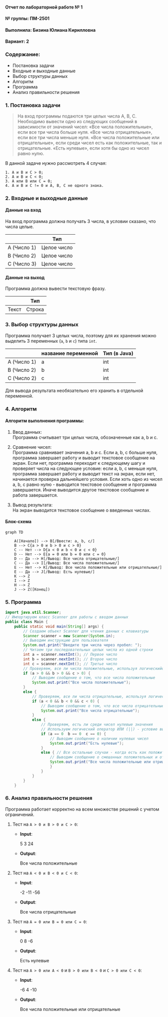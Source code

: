 #### Отчет по лабораторной работе № 1

#### № группы: ПМ-2501

#### Выполнила: Бизина Юлиана Кирилловна

#### Вариант: 2

### Cодержание:

- Постановка задачи
- Входные и выходные данные
- Выбор структуры данных
- Алгоритм
- Программа
- Анализ правильности решения

### 1. Постановка задачи

> На вход программы подаются три целых числа A, B, C. Необходимо вывести одно из следующих сообщений в зависимости от значений чисел:
> «Все числа положительные», если все три числа больше нуля.
> «Все числа отрицательные», если все три числа меньше нуля.
> «Все числа положительные или отрицательные», если среди чисел есть как положительные, так и отрицательные.
> «Есть нулевые», если хотя бы одно из чисел равно нулю.

В данной задаче нужно рассмотреть 4 случая: 

    1. A и B и C > 0; 
    2. A и B и С < 0;  
    3. A или B или C = 0;  
    4. A и B и C != 0 и A, B, C не одного знака. 

### 2. Входные и выходные данные

#### Данные на вход

На вход программа должна получать 3 числа, в условии сказано, что числа целые.

|             | Тип                |
|-------------|--------------------|
| A (Число 1) | Целое число        |
| B (Число 2) | Целое число        |
| С (Число 3) | Целое число        |

#### Данные на выход

Программа должна вывести текстовую фразу.

|         | Тип                                |
|---------|------------------------------------|
| Текст   | Строка                             |

### 3. Выбор структуры данных

Программа получает 3 целых числа, поэтому для их хранения
можно выделить 3 переменных (`a`, `b` и `c`) типа `int`.

|             | название переменной | Тип (в Java) | 
|-------------|---------------------|--------------|
| A (Число 1) | a                 | int        |
| B (Число 2) | b                 | int        |
| C (Число 2) | c                 | int        | 

Для вывода результата необязательно его хранить в отдельной переменной.

### 4. Алгоритм

#### Алгоритм выполнения программы:

1. Ввод данных:  
   Программа считывает три целых числа, обозначенные как a, b и c.

2. Сравнение чисел:  
   Программа сравнивает значения a, b и c. Если a, b, c больше нуля, программа завершает работу и выводит текстовое сообщение на экран. Если нет, программа переходит к следующему шагу и проверяет числа на следующее условие: если a, b, c меньше нуля, программа завершает работу и выводит текст на экран, если нет, начинается проверка дальнейшего условия. Если хоть одно из чисел a, b, c равно нулю - выводится текстовое сообщение и программа завершается. Иначе выводится другое текстовое сообщение и работа завершается.

3. Вывод результата:  
   На экран выводится текстовое сообщение о введенных числах.

#### Блок-схема

```mermaid
graph TD

    A([Начало]) --> B[/Ввести: a, b, c/]
    B --> C{a > 0 и b > 0 и c > 0}
    C -- Нет --> D{a < 0 и b < 0 и c < 0}
    D -- Нет --> E{a = 0 или b = 0 или c = 0}
    D -- Да --> H[/Вывод: Все числа отрицательные/]
    C -- Да --> I[/Вывод: Все числа положительные/]
    E -- Нет --> K[/Вывод: Все числа положительные или отрицательные/]
    E -- Да --> J[/Вывод: Есть нулевые/]
    K --> Z
    I --> Z
    H --> Z
    J --> Z([Конец])

```

### 5. Программа

```java
import java.util.Scanner;
// Импортируем класс Scanner для работы с вводом данных
public class Main {
    public static void main(String[] args) {
        // Создаем объект Scanner для чтения данных с клавиатуры
        Scanner scanner = new Scanner(System.in);
        // Выводим инструкцию для пользователя
        System.out.print("Введите три числа через пробел: ");
        // Читаем три последовательных целых числа из одной строки
        int a = scanner.nextInt(); // Первое число
        int b = scanner.nextInt(); // Второе число
        int c = scanner.nextInt(); // Третье число
        // Проверяем, все ли числа положительные, используя логическийоператор И (&&) - условие выполнится только если ВСЕ числа > 0
        if (a > 0 && b > 0 && c > 0) {
            // Выводим сообщение о том, что все числа положительные
            System.out.print("Все числа положительные");
        }
        else {
            // Проверяем, все ли числа отрицательные, используя логический оператор ИЛИ (||) - условие выполнится только если ВСЕ числа < 0
            if (a < 0 && b < 0 && c < 0) {
                // Выводим сообщение о том, что все числа отрицательные
                System.out.print("Все числа отрицательные");
            }
            else {
                // Проверяем, есть ли среди чисел нулевые значения
                // Используем логический оператор ИЛИ (||) - условие выполнится если хотя бы одно число равно 0
                if (a == 0  b == 0  c == 0) {
                    // Выводим сообщение о наличии нулевых чисел
                    System.out.print("Есть нулевые");
                }
                else { // Все остальные случаи - когда есть как положительные, так и отрицательные числа, но нет нулевых, так как эта проверка идет раньше)
                    // Выводим сообщение о смешанных положительных и отрицательных числах
                    System.out.print("Все числа положительные или отрицательные");
                    }
                }
            }
        }
    }
```
### 6. Анализ правильности решения

Программа работает корректно на всем множестве решений с учетом ограничений.

1. Тест на `A > 0 и B > 0 и C > 0`:

    - **Input**:
        
        5 3 24
        
    - **Output**:
        
        Все числа положительные
        
2. Тест на `A < 0 и B < 0 и C < 0`:

    - **Input**:
        
        -2 -11 -56
        
    - **Output**:
        
        Все числа отрицательные
        
3. Тест на `A = 0 или B = 0 или С = 0`:

    - **Input**:
        
        0 8 -6
        
    - **Output**:
        
        Есть нулевые
        
4. Тест на `A > 0 или A < 0` и `B > 0 или B < 0` и `C > 0 или C < 0`:

    - **Input**:
        
        -6 4 -10
        
    - **Output**:
        
        Все числа положительные или отрицательные
        
 ```
